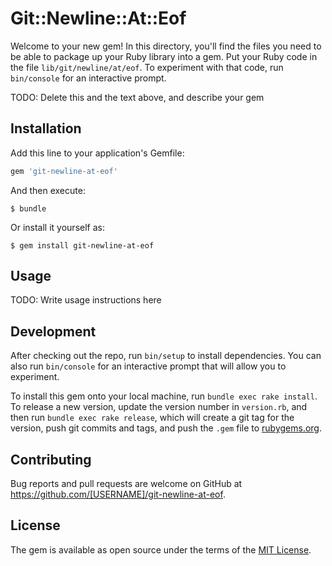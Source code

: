# Git::Newline::At::Eof

Welcome to your new gem! In this directory, you'll find the files you need to be able to package up your Ruby library into a gem. Put your Ruby code in the file `lib/git/newline/at/eof`. To experiment with that code, run `bin/console` for an interactive prompt.

TODO: Delete this and the text above, and describe your gem

## Installation

Add this line to your application's Gemfile:

```ruby
gem 'git-newline-at-eof'
```

And then execute:

    $ bundle

Or install it yourself as:

    $ gem install git-newline-at-eof

## Usage

TODO: Write usage instructions here

## Development

After checking out the repo, run `bin/setup` to install dependencies. You can also run `bin/console` for an interactive prompt that will allow you to experiment.

To install this gem onto your local machine, run `bundle exec rake install`. To release a new version, update the version number in `version.rb`, and then run `bundle exec rake release`, which will create a git tag for the version, push git commits and tags, and push the `.gem` file to [rubygems.org](https://rubygems.org).

## Contributing

Bug reports and pull requests are welcome on GitHub at https://github.com/[USERNAME]/git-newline-at-eof.


## License

The gem is available as open source under the terms of the [MIT License](http://opensource.org/licenses/MIT).

